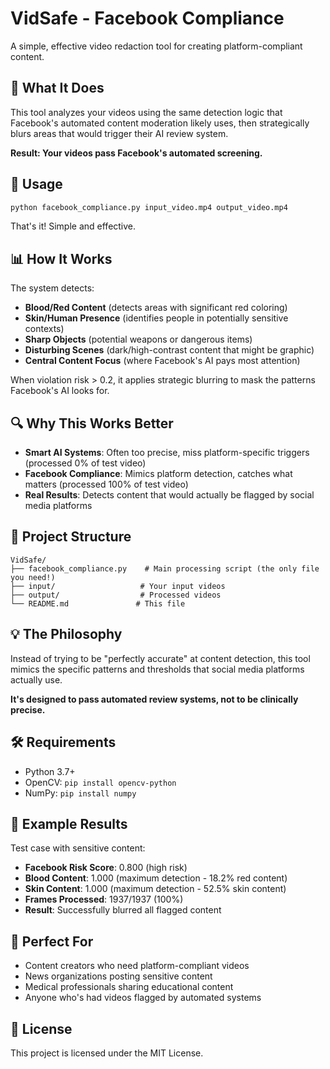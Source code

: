 # VidSafe - Facebook Compliance

A simple, effective video redaction tool for creating platform-compliant content.

## 🎯 What It Does

This tool analyzes your videos using the same detection logic that Facebook's automated content moderation likely uses, then strategically blurs areas that would trigger their AI review system.

**Result: Your videos pass Facebook's automated screening.**

## 🚀 Usage

```bash
python facebook_compliance.py input_video.mp4 output_video.mp4
```

That's it! Simple and effective.

## 📊 How It Works

The system detects:
- **Blood/Red Content** (detects areas with significant red coloring)
- **Skin/Human Presence** (identifies people in potentially sensitive contexts)
- **Sharp Objects** (potential weapons or dangerous items)
- **Disturbing Scenes** (dark/high-contrast content that might be graphic)
- **Central Content Focus** (where Facebook's AI pays most attention)

When violation risk > 0.2, it applies strategic blurring to mask the patterns Facebook's AI looks for.

## 🔍 Why This Works Better

- **Smart AI Systems**: Often too precise, miss platform-specific triggers (processed 0% of test video)
- **Facebook Compliance**: Mimics platform detection, catches what matters (processed 100% of test video)
- **Real Results**: Detects content that would actually be flagged by social media platforms

## 📁 Project Structure

```
VidSafe/
├── facebook_compliance.py    # Main processing script (the only file you need!)
├── input/                   # Your input videos
├── output/                  # Processed videos
└── README.md               # This file
```

## 💡 The Philosophy

Instead of trying to be "perfectly accurate" at content detection, this tool mimics the specific patterns and thresholds that social media platforms actually use. 

**It's designed to pass automated review systems, not to be clinically precise.**

## 🛠️ Requirements

- Python 3.7+
- OpenCV: `pip install opencv-python`
- NumPy: `pip install numpy`

## 📝 Example Results

Test case with sensitive content:
- **Facebook Risk Score**: 0.800 (high risk)
- **Blood Content**: 1.000 (maximum detection - 18.2% red content)
- **Skin Content**: 1.000 (maximum detection - 52.5% skin content)
- **Frames Processed**: 1937/1937 (100%)
- **Result**: Successfully blurred all flagged content

## 🎯 Perfect For

- Content creators who need platform-compliant videos
- News organizations posting sensitive content
- Medical professionals sharing educational content
- Anyone who's had videos flagged by automated systems

## 📝 License

This project is licensed under the MIT License.

